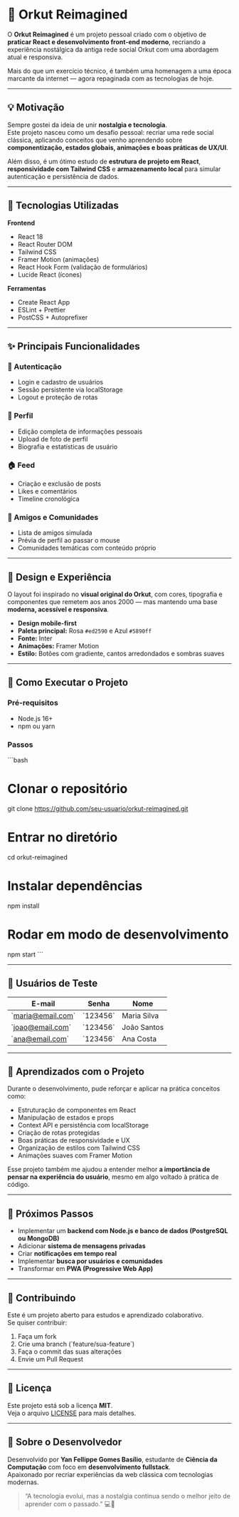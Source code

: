 # 🌸 Orkut Reimagined

O **Orkut Reimagined** é um projeto pessoal criado com o objetivo de **praticar React e desenvolvimento front-end moderno**, recriando a experiência nostálgica da antiga rede social Orkut com uma abordagem atual e responsiva.  

Mais do que um exercício técnico, é também uma homenagem a uma época marcante da internet — agora repaginada com as tecnologias de hoje.

---

## 💡 Motivação

Sempre gostei da ideia de unir **nostalgia e tecnologia**.  
Este projeto nasceu como um desafio pessoal: recriar uma rede social clássica, aplicando conceitos que venho aprendendo sobre **componentização, estados globais, animações e boas práticas de UX/UI**.

Além disso, é um ótimo estudo de **estrutura de projeto em React**, **responsividade com Tailwind CSS** e **armazenamento local** para simular autenticação e persistência de dados.

---

## 🧱 Tecnologias Utilizadas

**Frontend**
- React 18  
- React Router DOM  
- Tailwind CSS  
- Framer Motion (animações)  
- React Hook Form (validação de formulários)  
- Lucide React (ícones)

**Ferramentas**
- Create React App  
- ESLint + Prettier  
- PostCSS + Autoprefixer  

---

## ✨ Principais Funcionalidades

### 🔐 Autenticação
- Login e cadastro de usuários  
- Sessão persistente via localStorage  
- Logout e proteção de rotas  

### 👤 Perfil
- Edição completa de informações pessoais  
- Upload de foto de perfil  
- Biografia e estatísticas de usuário  

### 🏠 Feed
- Criação e exclusão de posts  
- Likes e comentários  
- Timeline cronológica  

### 👥 Amigos e Comunidades
- Lista de amigos simulada  
- Prévia de perfil ao passar o mouse  
- Comunidades temáticas com conteúdo próprio  

---

## 📱 Design e Experiência

O layout foi inspirado no **visual original do Orkut**, com cores, tipografia e componentes que remetem aos anos 2000 — mas mantendo uma base **moderna, acessível e responsiva**.  

- **Design mobile-first**  
- **Paleta principal:** Rosa `#ed2590` e Azul `#5890ff`  
- **Fonte:** Inter  
- **Animações:** Framer Motion  
- **Estilo:** Botões com gradiente, cantos arredondados e sombras suaves  

---

## 🚀 Como Executar o Projeto

### Pré-requisitos
- Node.js 16+  
- npm ou yarn

### Passos

\`\`\`bash
# Clonar o repositório
git clone https://github.com/seu-usuario/orkut-reimagined.git

# Entrar no diretório
cd orkut-reimagined

# Instalar dependências
npm install

# Rodar em modo de desenvolvimento
npm start
\`\`\`

---

## 👥 Usuários de Teste

| E-mail            | Senha    | Nome        |
| ----------------- | -------- | ----------- |
| \`maria@email.com\` | \`123456\` | Maria Silva |
| \`joao@email.com\`  | \`123456\` | João Santos |
| \`ana@email.com\`   | \`123456\` | Ana Costa   |

---

## 🧩 Aprendizados com o Projeto

Durante o desenvolvimento, pude reforçar e aplicar na prática conceitos como:

- Estruturação de componentes em React  
- Manipulação de estados e props  
- Context API e persistência com localStorage  
- Criação de rotas protegidas  
- Boas práticas de responsividade e UX  
- Organização de estilos com Tailwind CSS  
- Animações suaves com Framer Motion  

Esse projeto também me ajudou a entender melhor **a importância de pensar na experiência do usuário**, mesmo em algo voltado à prática de código.

---

## 🔮 Próximos Passos

- Implementar um **backend com Node.js e banco de dados (PostgreSQL ou MongoDB)**  
- Adicionar **sistema de mensagens privadas**  
- Criar **notificações em tempo real**  
- Implementar **busca por usuários e comunidades**  
- Transformar em **PWA (Progressive Web App)**  

---

## 🤝 Contribuindo

Este é um projeto aberto para estudos e aprendizado colaborativo.  
Se quiser contribuir:

1. Faça um fork  
2. Crie uma branch (\`feature/sua-feature\`)  
3. Faça o commit das suas alterações  
4. Envie um Pull Request  

---

## 📄 Licença

Este projeto está sob a licença **MIT**.  
Veja o arquivo [LICENSE](LICENSE) para mais detalhes.

---

## 💬 Sobre o Desenvolvedor

Desenvolvido por **Yan Fellippe Gomes Basílio**, estudante de **Ciência da Computação** com foco em **desenvolvimento fullstack**.  
Apaixonado por recriar experiências da web clássica com tecnologias modernas.

> “A tecnologia evolui, mas a nostalgia continua sendo o melhor jeito de aprender com o passado.” 💻💖